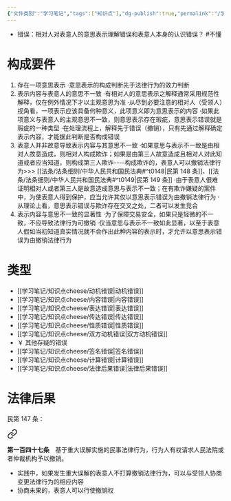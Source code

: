 ```yaml
---
{"文件类别":"学习笔记","tags":["知识点"],"dg-publish":true,"permalink":"/学习笔记/知识点cheese/意思表示错误/","dgPassFrontmatter":true}
---
```


- 错误：相对人对表意人的意思表示理解错误和表意人本身的认识错误？ #不懂

# 构成要件
1. 存在一项意思表示
·意思表示的构成判断先于法律行为的效力判断
2. 表示内容与表意人的意思不一致
·有相对人的意思表示之解释通常采用规范性解释，仅在例外情况下才以主观意思为准
·从尽到必要注意的相对人（受领人）视角看，一项表示应该具备何种意义，此项意义即为意思表示的内容
·如果此项意义与表意人的主观意思不一致，则意思表示存在瑕疵，意思表示错误就是瑕疵的⼀种类型
·在处理流程上，解释先于错误（撤销），只有先通过解释确定表示内容，才能据此判断是否构成错误
3. 表意人并非故意导致表示内容与其意思不一致
·如果意思与表示不一致是由相对人故意造成，则相对人构成欺诈；如果是由第三人故意造成且相对人对此知道或者应当知道，则构成第三人欺诈----构成欺诈的，表意人可以撤销法律行为>>> [[法条/法条细则/中华人民共和国民法典#^t0148\|民第 148 条]]、[[法条/法条细则/中华人民共和国民法典#^t0149\|民第 149 条]]
·由于表意人很难证明相对人或者第三人是故意造成意思与表示不一致；在有欺诈嫌疑的案件中，为使表意人得到保护，应当允许其仅以意思表示错误为由撤销法律行为
·从理论上看，意思表示错误与欺诈存在交叉之处，二者可以发生竞合
4. 表示内容与意思不一致的显著性
·为了保障交易安全，如果只是轻微的不一致，不应导致法律行为可撤销
·仅当意思与表示不一致如此显著，以至于表意人假如当初知道真实情况就不会作出此种内容的表示时，才允许以意思表示错误为由撤销法律行为
# 类型
- [[学习笔记/知识点cheese/动机错误\|动机错误]]
- [[学习笔记/知识点cheese/内容错误\|内容错误]]
- [[学习笔记/知识点cheese/表达错误\|表达错误]]
- [[学习笔记/知识点cheese/传达错误\|传达错误]]
- [[学习笔记/知识点cheese/性质错误\|性质错误]]
- [[学习笔记/知识点cheese/双方动机错误\|双方动机错误]]
- ￥ 其他存疑的错误
- [[学习笔记/知识点cheese/签名错误\|签名错误]]
- [[学习笔记/知识点cheese/计算错误\|计算错误]]
- [[学习笔记/知识点cheese/法律后果错误\|法律后果错误]]
# 法律后果
民第 147 条：
<div class="transclusion internal-embed is-loaded"><a class="markdown-embed-link" href="////#t0147" aria-label="Open link"><svg xmlns="http://www.w3.org/2000/svg" width="24" height="24" viewBox="0 0 24 24" fill="none" stroke="currentColor" stroke-width="2" stroke-linecap="round" stroke-linejoin="round" class="svg-icon lucide-link"><path d="M10 13a5 5 0 0 0 7.54.54l3-3a5 5 0 0 0-7.07-7.07l-1.72 1.71"></path><path d="M14 11a5 5 0 0 0-7.54-.54l-3 3a5 5 0 0 0 7.07 7.07l1.71-1.71"></path></svg></a><div class="markdown-embed">



**第一百四十七条**　基于重大误解实施的民事法律行为，行为人有权请求人民法院或者仲裁机构予以撤销。 

</div></div>

- 实践中，如果发生重大误解的表意人不打算撤销法律行为，可以与受领人协商变更法律行为的相应内容
- 协商未果的，表意人可以行使撤销权